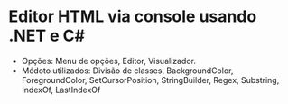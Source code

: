 # Editor HTML via console usando .NET e C#

- Opções: Menu de opções, Editor, Visualizador.
- Médoto utilizados: Divisão de classes, BackgroundColor, ForegroundColor,
SetCursorPosition, StringBuilder, Regex, Substring, IndexOf, LastIndexOf
